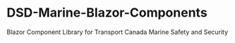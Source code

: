 # DSD-Marine-Blazor-Components
Blazor Component Library for Transport Canada Marine Safety and Security  
